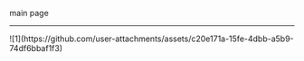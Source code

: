 main page
<hr> 
![1](https://github.com/user-attachments/assets/c20e171a-15fe-4dbb-a5b9-74df6bbaf1f3)
